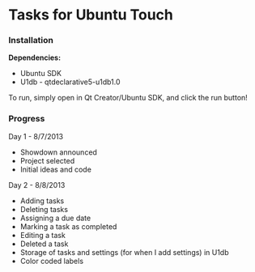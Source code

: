 Tasks for Ubuntu Touch
======================

### Installation ###

**Dependencies:**

 * Ubuntu SDK
 * U1db - qtdeclarative5-u1db1.0

To run, simply open in Qt Creator/Ubuntu SDK, and click the run button!

### Progress ###

Day 1 - 8/7/2013

 * Showdown announced
 * Project selected
 * Initial ideas and code

Day 2 - 8/8/2013

 * Adding tasks
 * Deleting tasks
 * Assigning a due date
 * Marking a task as completed
 * Editing a task
 * Deleted a task
 * Storage of tasks and settings (for when I add settings) in U1db
 * Color coded labels
